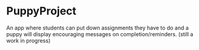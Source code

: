 # PuppyProject
An app where students can put down assignments they have to do and a puppy will display encouraging messages on completion/reminders.
(still a work in progress)
